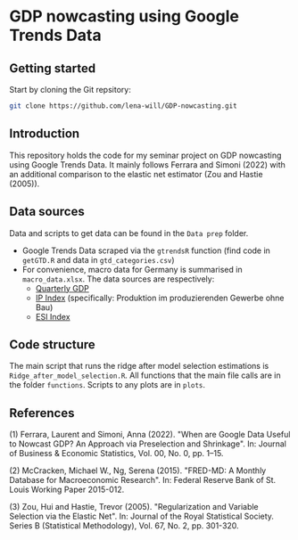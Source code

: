 # GDP nowcasting using Google Trends Data

## Getting started
Start by cloning the Git repsitory: 
```sh
git clone https://github.com/lena-will/GDP-nowcasting.git
```

## Introduction
This repository holds the code for my seminar project on GDP nowcasting using Google Trends Data. It mainly follows Ferrara and Simoni (2022) with an additional comparison to the elastic net estimator (Zou and Hastie (2005)).

## Data sources
Data and scripts to get data can be found in the ```Data prep``` folder.
+ Google Trends Data scraped via the ```gtrendsR``` function (find code in ```getGTD.R``` and data in ```gtd_categories.csv```)
+ For convenience, macro data for Germany is summarised in ```macro_data.xlsx```. The data sources are respectively:
  + [Quarterly GDP](https://www-genesis.destatis.de/genesis//online?operation=table&code=81000-0002&bypass=true&levelindex=1&levelid=1685634675885#abreadcrumb)
  + [IP Index](https://www-genesis.destatis.de/genesis//online?operation=table&code=42153-0001&bypass=true&levelindex=0&levelid=1685634299865#abreadcrumb) (specifically: Produktion im produzierenden Gewerbe ohne Bau)
  + [ESI Index](https://economy-finance.ec.europa.eu/economic-forecast-and-surveys/business-and-consumer-surveys/download-business-and-consumer-survey-data/time-series_en)

## Code structure

The main script that runs the ridge after model selection estimations is ```Ridge_after_model_selection.R```. All functions that the main file calls are in the folder ```functions```. Scripts to any plots are in ```plots```.

## References
(1) Ferrara, Laurent and Simoni, Anna (2022). "When are Google Data Useful to Nowcast GDP? An Approach via Preselection and Shrinkage". In: Journal of Business & Economic Statistics, Vol. 00, No. 0, pp. 1–15.

(2) McCracken, Michael W., Ng, Serena (2015). "FRED-MD: A Monthly Database for Macroeconomic Research". In: Federal Reserve Bank of St. Louis Working Paper 2015-012.

(3) Zou, Hui and Hastie, Trevor (2005). "Regularization and Variable Selection via the Elastic Net". In: Journal of the Royal Statistical Society. Series B (Statistical Methodology), Vol. 67, No. 2, pp. 301-320.

